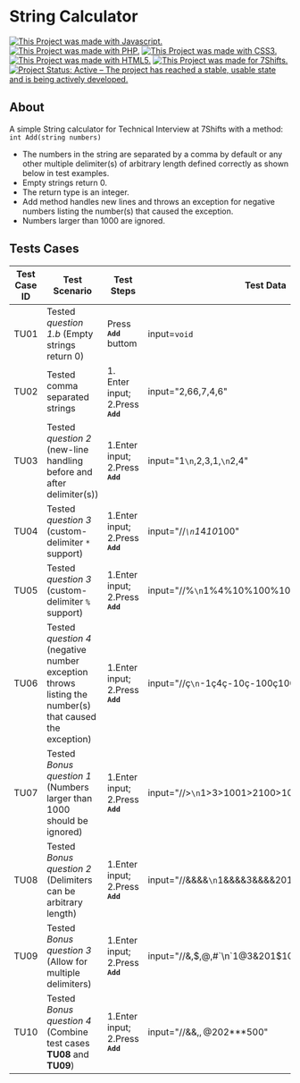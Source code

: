 # String Calculator
[![This Project was made with Javascript.](https://img.shields.io/badge/Made%20with-JavaScript-%23F7df1e?style=plastic&logo=javascript)](https://developer.mozilla.org/en-US/docs/Web/JavaScript) [![This Project was made with PHP.](https://img.shields.io/badge/Made%20with-PHP-777BB4?style=plastic&logo=php&logoColor=white)](https://www.php.net/) [![This Project was made with CSS3.](https://img.shields.io/badge/Made%20with-CSS3-1572B6?style=plastic&logo=css3)](https://www.w3.org/) [![This Project was made with HTML5.](https://img.shields.io/badge/Made%20with-HTML5-E34F26?style=plastic&logo=html5)](https://www.w3.org/) [![This Project was made for 7Shifts.](https://img.shields.io/badge/Made%20for-7Shifts-orange?style=plastic&logo=%22./src/assets/images/logo.svg%22)](https://www.7shifts.com/)
[![Project Status: Active – The project has reached a stable, usable state and is being actively developed.](https://www.repostatus.org/badges/latest/active.svg)](https://www.repostatus.org/#active)

## About
A simple String calculator for Technical Interview at 7Shifts with a method: `int Add(string numbers)`
- The numbers in the string are separated by a comma by default or any other multiple delimiter(s) of arbitrary length defined correctly as shown below in test examples.
- Empty strings return 0.
- The return type is an integer.
- Add method handles new lines and throws an exception for negative numbers listing the number(s) that caused the exception.
- Numbers larger than 1000 are ignored.

## Tests Cases
|Test Case ID|Test Scenario|Test Steps|Test Data|Expected Results|Actual Results|Pass/Fail|
|--|--|--|--|--|--|--|
|TU01|Tested *question 1.b* (Empty strings return 0)|Press <kbd>**Add**</kbd> buttom|input=`void`|`0`|As Expected|Pass|
|TU02|Tested comma separated strings|1. Enter input; 2.Press <kbd>**Add**</kbd>|input="2,66,7,4,6"|`85`|As Expected|Pass|
|TU03|Tested *question 2* (new-line handling before and after delimiter(s))|1.Enter input; 2.Press <kbd>**Add**</kbd>|input="1`\n`,2,3,1,`\n`2,4"|`13`|As Expected|Pass|
|TU04|Tested *question 3* (custom-delimiter `*` support)|1.Enter input; 2.Press <kbd>**Add**</kbd>|input="//*`\n`1*4*10*100"|`115`|As Expected|Pass|
|TU05|Tested *question 3* (custom-delimiter `%` support)|1.Enter input; 2.Press <kbd>**Add**</kbd>|input="//%`\n`1%4%10%100%1000"|`1115`|As Expected|Pass|
|TU06|Tested *question 4* (negative number exception throws listing the number(s) that caused the exception)|1.Enter input; 2.Press <kbd>**Add**</kbd>|input="//ç`\n`-1ç4ç-10ç-100ç1000"|`throw exception: “Negatives not allowed: -1,-10,-100”` and list the number(s) that caused the exception.|As Expected|Pass|
|TU07|Tested *Bonus question 1* (Numbers larger than 1000 should be ignored)|1.Enter input; 2.Press <kbd>**Add**</kbd>|input="//>`\n`1>3>1001>2100>1000"|`1004`|As Expected|Pass|
|TU08|Tested *Bonus question 2* (Delimiters can be arbitrary length)|1.Enter input; 2.Press <kbd>**Add**</kbd>|input="//&&&&`\n`1&&&&3&&&&201&&&&102&&&&1000"|`1307`|As Expected|Pass|
|TU09|Tested *Bonus question 3* (Allow for multiple delimiters)|1.Enter input; 2.Press <kbd>**Add**</kbd>|input="//&,$,@,#`\n`1@3&201$102#400"|`707`|As Expected|Pass|
|TU10|Tested *Bonus question 4* (Combine test cases **TU08** and **TU09**)|1.Enter input; 2.Press <kbd>**Add**</kbd>|input="//&&,$,@%!,\*\*\*`\n`1@%!3&&301$202\*\*\*500"|`1007`|As Expected|Pass|
